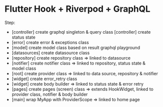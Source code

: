# Flutter Hook + Riverpod + GraphQL

Step:
- [controller] create graphql singleton & query class
  [controller] create status state
- [error] create error & exceptions class
- [model] create model class based on result graphql playground
- [datasources] create datasource class
- [repository] create repository class => linked to datasource
- [notifier] create notifier class => linked to repository, status state & model class
- [root] create provider class => linked to data source, repository & notifier
- [widget] create error_retry class
- [widget] create body builder => linked to status state & error retry
- [pages] create pages (screen) class => extends HookWidget, linked to provider class, notifier & body builder
- [main] wrap MyApp with ProviderScope => linked to home page